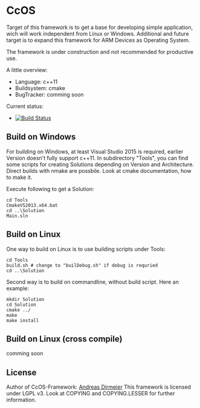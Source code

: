 # CcOS

Target of this framework is to get a base for developing simple application, wich will work independent from Linux or Windows.
Additional and future target is to expand this framework for ARM Devices as Operating System.

The framework is under construction and not recommended for productive use.

A little overview:
* Language: c++11
* Buildsystem: cmake
* BugTracker: comming soon

Current status:
 * [![Build Status](https://travis-ci.org/AndyD87/CcOS.svg?branch=master)](https://travis-ci.org/AndyD87/CcOS)

## Build on Windows

For building on Windows, at least Visual Studio 2015 is required, earlier Version doesn't fully support c++11.
In subdirectory "Tools", you can find some scripts for creating Solutions depending on Version and Architecture.
Direct builds with nmake are possbile. Look at cmake documentation, how to make it.

Execute following to get a Solution:

    cd Tools
    CmakeVS2013.x64.bat
    cd ..\Solution
    Main.sln
    
## Build on Linux

One way to build on Linux is to use building scripts under Tools:

    cd Tools
    build.sh # change to "builDebug.sh" if debug is requried
    cd ..\Solution

Second way is to build on commandline, without build script.
Here an example:

    mkdir Solution
    cd Solution
    cmake ../
    make
    make install
  
## Build on Linux (cross compile)

comming soon

## License

Author of CcOS-Framework: [Andreas Dirmeier](http://adirmeier.de)
This framework is licensed under LGPL v3. Look at COPYING and COPYING.LESSER for further information.
